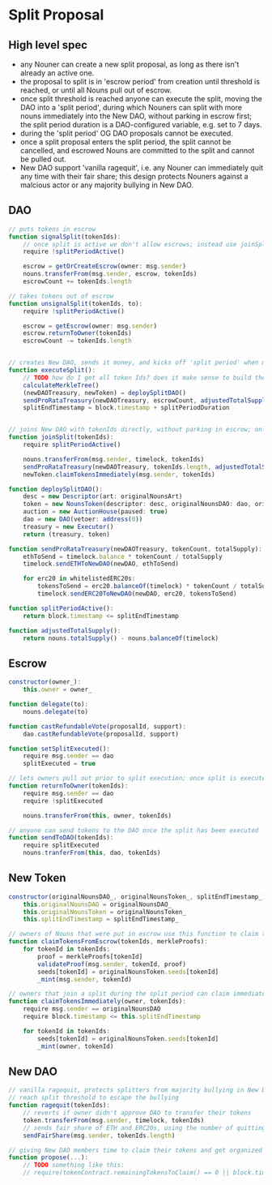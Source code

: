 # Split Proposal

## High level spec

- any Nouner can create a new split proposal, as long as there isn't already an active one.
- the proposal to split is in 'escrow period' from creation until threshold is reached, or until all Nouns pull out of escrow.
- once split threshold is reached anyone can execute the split, moving the DAO into a 'split period', during which Nouners can split with more nouns immediately into the New DAO, without parking in escrow first; the split period duration is a DAO-configured variable, e.g. set to 7 days.
- during the 'split period' OG DAO proposals cannot be executed.
- once a split proposal enters the split period, the split cannot be cancelled, and escrowed Nouns are committed to the split and cannot be pulled out.
- New DAO support 'vanilla ragequit', i.e. any Nouner can immediately quit any time with their fair share; this design protects Nouners against a malcious actor or any majority bullying in New DAO.

## DAO

```jsx
// puts tokens in escrow
function signalSplit(tokenIds):
    // once split is active we don't allow escrows; instead use joinSplit
    require !splitPeriodActive()

    escrow = getOrCreateEscrow(owner: msg.sender)
    nouns.transferFrom(msg.sender, escrow, tokenIds)
    escrowCount += tokenIds.length

// takes tokens out of escrow
function unsignalSplit(tokenIds, to):
    require !splitPeriodActive()

    escrow = getEscrow(owner: msg.sender)
    escrow.returnToOwner(tokenIds)
    escrowCount -= tokenIds.length


// creates New DAO, sends it money, and kicks off 'split period' when more Nouns can join
function executeSplit():
    // TODO how do I get all token Ids? does it make sense to build the tree as escrows come in and out?
    calculateMerkleTree()
    (newDAOTreasury, newToken) = deploySplitDAO()
    sendProRataTreasury(newDAOTreasury, escrowCount, adjustedTotalSupply())
    splitEndTimestamp = block.timestamp + splitPeriodDuration


// joins New DAO with tokenIds directly, without parking in escrow; only works during the split period
function joinSplit(tokenIds):
    require splitPeriodActive()

    nouns.transferFrom(msg.sender, timelock, tokenIds)
    sendProRataTreasury(newDAOTreasury, tokenIds.length, adjustedTotalSupply())
    newToken.claimTokensImmediately(msg.sender, tokenIds)

function deploySplitDAO():
    desc = new Descriptor(art: originalNounsArt)
    token = new NounsToken(descriptor: desc, originalNounsDAO: dao, originalNounsToken: nouns, splitEndTimestamp)
    auction = new AuctionHouse(paused: true)
    dao = new DAO(vetoer: address(0))
    treasury = new Executor()
	return (treasury, token)

function sendProRataTreasury(newDAOTreasury, tokenCount, totalSupply):
    ethToSend = timelock.balance * tokenCount / totalSupply
    timelock.sendETHToNewDAO(newDAO, ethToSend)

    for erc20 in whitelistedERC20s:
        tokensToSend = erc20.balanceOf(timelock) * tokenCount / totalSupply
        timelock.sendERC20ToNewDAO(newDAO, erc20, tokensToSend)

function splitPeriodActive():
    return block.timestamp <= splitEndTimestamp

function adjustedTotalSupply():
    return nouns.totalSupply() - nouns.balanceOf(timelock)
```

## Escrow

```jsx
constructor(owner_):
    this.owner = owner_

function delegate(to):
    nouns.delegate(to)

function castRefundableVote(proposalId, support):
    dao.castRefundableVote(proposalId, support)

function setSplitExecuted():
    require msg.sender == dao
    splitExecuted = true

// lets owners pull out prior to split execution; once split is executed lets the DAO take the nouns
function returnToOwner(tokenIds):
    require msg.sender == dao
    require !splitExecuted

    nouns.transferFrom(this, owner, tokenIds)

// anyone can send tokens to the DAO once the split has been executed
function sendToDAO(tokenIds):
    require splitExecuted
    nouns.tranferFrom(this, dao, tokenIds)
```

## New Token

```jsx
constructor(originalNounsDAO_, originalNounsToken_, splitEndTimestamp_):
    this.originalNounsDAO = originalNounsDAO_
    this.originalNounsToken = originalNounsToken_
    this.splitEndTimestamp = splitEndTimestamp_

// owners of Nouns that were put in escrow use this function to claim their New DAO tokens
function claimTokensFromEscrow(tokenIds, merkleProofs):
    for tokenId in tokenIds:
        proof = merkleProofs[tokenId]
        validateProof(msg.sender, tokenId, proof)
        seeds[tokenId] = originalNounsToken.seeds[tokenId]
        _mint(msg.sender, tokenId)

// owners that join a split during the split period can claim immediately
function claimTokensImmediately(owner, tokenIds):
    require msg.sender == originalNounsDAO
    require block.timestamp <= this.splitEndTimestamp

    for tokenId in tokenIds:
        seeds[tokenId] = originalNounsToken.seeds[tokenId]
        _mint(owner, tokenId)
```

## New DAO

```jsx
// vanilla ragequit, protects splitters from majority bullying in New DAO where they might not be able to
// reach split threshold to escape the bullying
function ragequit(tokenIds):
    // reverts if owner didn't approve DAO to transfer their tokens
    token.transferFrom(msg.sender, timelock, tokenIds)
    // sends fair share of ETH and ERC20s, using the number of quitting tokens out of total supply
    sendFairShare(msg.sender, tokenIds.length)

// giving New DAO members time to claim their tokens and get organized before their governance begins
function propose(...):
    // TODO something like this:
    // require(tokenContract.remainingTokensToClaim() == 0 || block.timestamp > daoCreated + 1 month)
```
